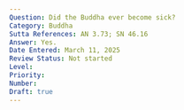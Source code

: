 ```yaml
---
Question: Did the Buddha ever become sick?
Category: Buddha
Sutta References: AN 3.73; SN 46.16
Answer: Yes.
Date Entered: March 11, 2025
Review Status: Not started
Level: 
Priority: 
Number: 
Draft: true
---
```


